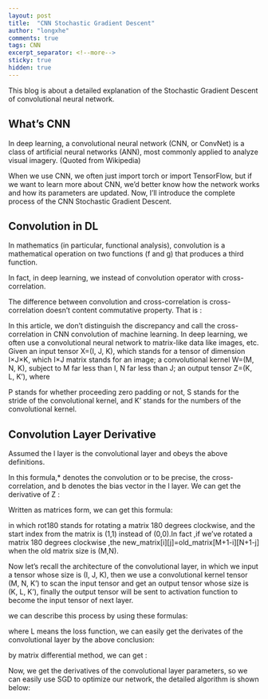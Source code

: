 ```yaml
---
layout: post
title:  "CNN Stochastic Gradient Descent"
author: "longxhe"
comments: true
tags: CNN
excerpt_separator: <!--more-->
sticky: true
hidden: true
---
```


This blog is about a detailed explanation of the Stochastic Gradient Descent of convolutional neural network.<!--more-->

## What’s CNN
In deep learning, a convolutional neural network (CNN, or ConvNet) is a class of artificial neural networks (ANN), most commonly applied to analyze visual imagery. (Quoted from Wikipedia)

When we use CNN, we often just import torch or import TensorFlow, but if we want to learn more about CNN, we’d better know how the network works and how its parameters are updated. Now, I’ll introduce the complete process of the CNN Stochastic Gradient Descent.

## Convolution in DL
In mathematics (in particular, functional analysis), convolution is a mathematical operation on two functions (f and g) that produces a third function.

In fact, in deep learning, we instead of convolution operator with cross-correlation.

The difference between convolution and cross-correlation is cross-correlation doesn’t content commutative property. That is :

In this article, we don’t distinguish the discrepancy and call the cross-correlation in CNN convolution of machine learning.
In deep learning, we often use a convolutional neural network to matrix-like data like images, etc.
Given an input tensor X=(I, J, K), which stands for a tensor of dimension I×J×K, which I×J matrix stands for an image; a convolutional kernel W=(M, N, K), subject to M far less than I, N far less than J; an output tensor Z=(K, L, K’), where

P stands for whether proceeding zero padding or not, S stands for the stride of the convolutional kernel, and K’ stands for the numbers of the convolutional kernel.



## Convolution Layer Derivative
Assumed the l layer is the convolutional layer and obeys the above definitions.

In this formula,* denotes the convolution or to be precise, the cross-correlation, and b denotes the bias vector in the l layer.
We can get the derivative of Z :

Written as matrices form, we can get this formula:

in which rot180 stands for rotating a matrix 180 degrees clockwise, and the start index from the matrix is (1,1) instead of (0,0).In fact ,if we’ve rotated a matrix 180 degrees clockwise ,the new_matrix[i][j]=old_matrix[M+1-i][N+1-j] when the old matrix size is (M,N).

Now let’s recall the architecture of the convolutional layer, in which we input a tensor whose size is (I, J, K), then we use a convolutional kernel tensor (M, N, K’) to scan the input tensor and get an output tensor whose size is (K, L, K’), finally the output tensor will be sent to activation function to become the input tensor of next layer.

we can describe this process by using these formulas:

where L means the loss function, we can easily get the derivates of the convolutional layer by the above conclusion:

by matrix differential method, we can get :

Now, we get the derivatives of the convolutional layer parameters, so we can easily use SGD to optimize our network, the detailed algorithm is shown below: